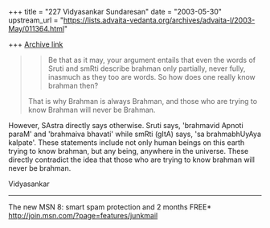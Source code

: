 +++
title = "227 Vidyasankar Sundaresan"
date = "2003-05-30"
upstream_url = "https://lists.advaita-vedanta.org/archives/advaita-l/2003-May/011364.html"

+++
[Archive link](https://lists.advaita-vedanta.org/archives/advaita-l/2003-May/011364.html)


> >Be that as it may, your argument entails that even the words of Sruti and
> >smRti describe brahman only partially, never fully, inasmuch as they too
>are
> >words. So how does one really know brahman then?
>
>That is why Brahman is always Brahman, and those who are trying to know
>Brahman will never be Brahman.

However, SAstra directly says otherwise. Sruti says, 'brahmavid Apnoti 
paraM' and 'brahmaiva bhavati' while smRti (gItA) says, 'sa brahmabhUyAya 
kalpate'. These statements include not only human beings on this earth 
trying to know brahman, but any being, anywhere in the universe. These 
directly contradict the idea that those who are trying to know brahman will 
never be brahman.

Vidyasankar

_________________________________________________________________
The new MSN 8: smart spam protection and 2 months FREE*  
http://join.msn.com/?page=features/junkmail

